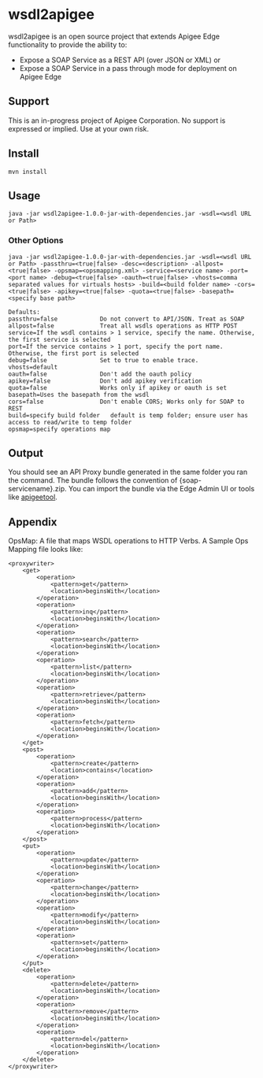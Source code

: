 # wsdl2apigee
wsdl2apigee is an open source project that extends Apigee Edge functionality to provide the ability to:

* Expose a SOAP Service as a REST API (over JSON or XML) or 
* Expose a SOAP Service in a pass through mode for deployment on Apigee Edge

## Support
This is an in-progress project of Apigee Corporation. No support is expressed or implied. Use at your own risk.

## Install
```
mvn install
```

## Usage
```
java -jar wsdl2apigee-1.0.0-jar-with-dependencies.jar -wsdl=<wsdl URL or Path>
```

### Other Options
```
java -jar wsdl2apigee-1.0.0-jar-with-dependencies.jar -wsdl=<wsdl URL or Path> -passthru=<true|false> -desc=<description> -allpost=<true|false> -opsmap=<opsmapping.xml> -service=<service name> -port=<port name> -debug=<true|false> -oauth=<true|false> -vhosts=comma separated values for virtuals hosts> -build=<build folder name> -cors=<true|false> -apikey=<true|false> -quota=<true|false> -basepath=<specify base path>

Defaults:
passthru=false            Do not convert to API/JSON. Treat as SOAP
allpost=false             Treat all wsdls operations as HTTP POST
service=If the wsdl contains > 1 service, specify the name. Otherwise, the first service is selected
port=If the service contains > 1 port, specify the port name. Otherwise, the first port is selected
debug=false               Set to true to enable trace.
vhosts=default
oauth=false               Don't add the oauth policy
apikey=false              Don't add apikey verification
quota=false               Works only if apikey or oauth is set
basepath=Uses the basepath from the wsdl
cors=false                Don't enable CORS; Works only for SOAP to REST
build=specify build folder   default is temp folder; ensure user has access to read/write to temp folder
opsmap=specify operations map
``` 
## Output
You should see an API Proxy bundle generated in the same folder you ran the command. The bundle follows the convention of
{soap-servicename}.zip. You can import the bundle via the Edge Admin UI or tools like [apigeetool](https://www.npmjs.com/package/apigeetool).

## Appendix
OpsMap:
A file that maps WSDL operations to HTTP Verbs. A Sample Ops Mapping file looks like:
```
<proxywriter>
	<get>
		<operation>
			<pattern>get</pattern>
			<location>beginsWith</location>
		</operation>
		<operation>
			<pattern>inq</pattern>
			<location>beginsWith</location>
		</operation>
		<operation>
			<pattern>search</pattern>
			<location>beginsWith</location>
		</operation>
		<operation>
			<pattern>list</pattern>
			<location>beginsWith</location>
		</operation>
		<operation>
			<pattern>retrieve</pattern>
			<location>beginsWith</location>
		</operation>
		<operation>
			<pattern>fetch</pattern>
			<location>beginsWith</location>
		</operation>
	</get>
	<post>
		<operation>
			<pattern>create</pattern>
			<location>contains</location>
		</operation>
		<operation>
			<pattern>add</pattern>
			<location>beginsWith</location>
		</operation>
		<operation>
			<pattern>process</pattern>
			<location>beginsWith</location>
		</operation>
	</post>
	<put>
		<operation>
			<pattern>update</pattern>
			<location>beginsWith</location>
		</operation>
		<operation>
			<pattern>change</pattern>
			<location>beginsWith</location>
		</operation>
		<operation>
			<pattern>modify</pattern>
			<location>beginsWith</location>
		</operation>
		<operation>
			<pattern>set</pattern>
			<location>beginsWith</location>
		</operation>
	</put>
	<delete>
		<operation>
			<pattern>delete</pattern>
			<location>beginsWith</location>
		</operation>
		<operation>
			<pattern>remove</pattern>
			<location>beginsWith</location>
		</operation>
		<operation>
			<pattern>del</pattern>
			<location>beginsWith</location>
		</operation>
	</delete>
</proxywriter>
```
